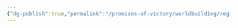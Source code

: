 ```yaml
---
{"dg-publish":true,"permalink":"/promises-of-victory/worldbuilding/regions/todo/forge-of-light/","title":"Gantt","noteIcon":"Locality","created":"2023-03-29T21:26:52.899+02:00","updated":"2023-03-29T21:39:20.696+02:00"}
---
```

